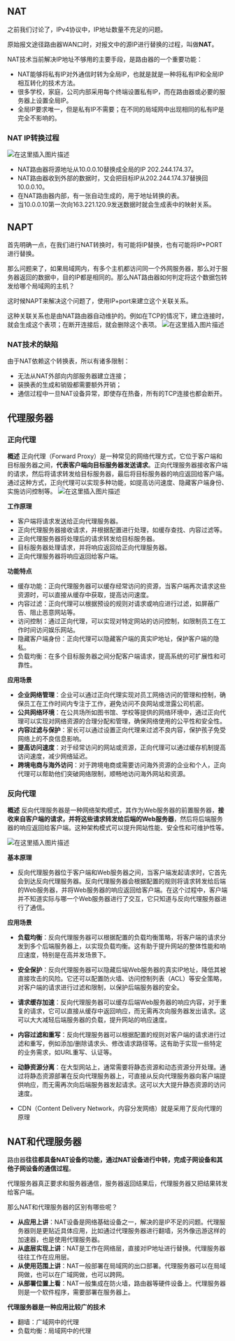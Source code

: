 ﻿## NAT
之前我们讨论了，IPv4协议中，IP地址数量不充足的问题。

原始报文途径路由器WAN口时，对报文中的源IP进行替换的过程，叫做**NAT**。

NAT技术当前解决IP地址不够用的主要手段，是路由器的一个重要功能：
- NAT能够将私有IP对外通信时转为全局IP，也就是就是一种将私有IP和全局IP相互转化的技术方法。
- 很多学校，家庭，公司内部采用每个终端设置私有IP，而在路由器或必要的服务器上设置全局IP。
- 全局IP要求唯一，但是私有IP不需要；在不同的局域网中出现相同的私有IP是完全不影响的。

### NAT IP转换过程
![在这里插入图片描述](https://i-blog.csdnimg.cn/direct/43a18dc0e8924d29a14a56b1fa32dad5.png)

- NAT路由器将源地址从10.0.0.10替换成全局的IP 202.244.174.37。
- NAT路由器收到外部的数据时，又会把目标IP从202.244.174.37替换回10.0.0.10。
- 在NAT路由器内部，有一张自动生成的，用于地址转换的表。
- 当10.0.0.10第一次向163.221.120.9发送数据时就会生成表中的映射关系。

## NAPT
首先明确一点，在我们进行NAT转换时，有可能将IP替换，也有可能将IP+PORT进行替换。


那么问题来了，如果局域网内，有多个主机都访问同一个外网服务器，那么对于服务器返回的数据中，目的IP都是相同的。那么NAT路由器如何判定将这个数据包转发给哪个局域网的主机？


这时候NAPT来解决这个问题了，使用IP+port来建立这个关联关系。

这种关联关系也是由NAT路由器自动维护的。例如在TCP的情况下，建立连接时，就会生成这个表项；在断开连接后，就会删除这个表项。
![在这里插入图片描述](https://i-blog.csdnimg.cn/direct/95011e566d1c4cbb885abddc5fcebcc7.png)





### NAT技术的缺陷
由于NAT依赖这个转换表，所以有诸多限制：
- 无法从NAT外部向内部服务器建立连接；
- 装换表的生成和销毁都需要额外开销；
- 通信过程中一旦NAT设备异常，即使存在热备，所有的TCP连接也都会断开。

## 代理服务器
### 正向代理
**概述**
正向代理（Forward Proxy）是一种常见的网络代理方式，它位于客户端和目标服务器之间，**代表客户端向目标服务器发送请求**。正向代理服务器接收客户端的请求，然后将请求转发给目标服务器，最后将目标服务器的响应返回给客户端。通过这种方式，正向代理可以实现多种功能，如提高访问速度、隐藏客户端身份、实施访问控制等。
![在这里插入图片描述](https://i-blog.csdnimg.cn/direct/d90a8696c7a9410e8615c9ce38f9ec0c.png)

**工作原理**
- 客户端将请求发送给正向代理服务器。
- 正向代理服务器接收请求，并根据配置进行处理，如缓存查找、内容过滤等。
- 正向代理服务器将处理后的请求转发给目标服务器。
- 目标服务器处理请求，并将响应返回给正向代理服务器。
- 正向代理服务器将响应返回给客户端。

**功能特点**
- 缓存功能：正向代理服务器可以缓存经常访问的资源，当客户端再次请求这些资源时，可以直接从缓存中获取，提高访问速度。
- 内容过滤：正向代理可以根据预设的规则对请求或响应进行过滤，如屏蔽广告、阻止恶意网站等。 
- 访问控制：通过正向代理，可以实现对特定网站的访问控制，如限制员工在工作时间访问娱乐网站。 
- 隐藏客户端身份：正向代理可以隐藏客户端的真实IP地址，保护客户端的隐私。 
- 负载均衡：在多个目标服务器之间分配客户端请求，提高系统的可扩展性和可靠性。 

**应用场景**
- **企业网络管理**：企业可以通过正向代理实现对员工网络访问的管理和控制，确保员工在工作时间内专注于工作，避免访问不良网站或泄露公司机密。
- **公共网络环境**：在公共场所如图书馆、学校等提供的网络环境中，通过正向代理可以实现对网络资源的合理分配和管理，确保网络使用的公平性和安全性。 
- **内容过滤与保护**：家长可以通过设置正向代理来过滤不良内容，保护孩子免受网络上的不良信息影响。 
- **提高访问速度**：对于经常访问的网站或资源，正向代理可以通过缓存机制提高访问速度，减少网络延迟。 
- **跨境电商与海外访问**：对于跨境电商或需要访问海外资源的企业和个人，正向代理可以帮助他们突破网络限制，顺畅地访问海外网站和资源。 

### 反向代理
**概述**
反向代理服务器是一种网络架构模式，其作为Web服务器的前置服务器，**接收来自客户端的请求，并将这些请求转发给后端的Web服务器**，然后将后端服务器的响应返回给客户端。这种架构模式可以提升网站性能、安全性和可维护性等。

![在这里插入图片描述](https://i-blog.csdnimg.cn/direct/dcbc183c2f684f3a8ae5492d4592ff63.png)


**基本原理**
- 反向代理服务器位于客户端和Web服务器之间，当客户端发起请求时，它首先会到达反向代理服务器。反向代理服务器会根据配置的规则将请求转发给后端的Web服务器，并将Web服务器的响应返回给客户端。在这个过程中，客户端并不知道实际与哪一个Web服务器进行了交互，它只知道与反向代理服务器进行了通信。

**应用场景**
- **负载均衡**：反向代理服务器可以根据配置的负载均衡策略，将客户端的请求分发到多个后端服务器上，以实现负载均衡。这有助于提升网站的整体性能和响应速度，特别是在高并发场景下。 
- **安全保护**：反向代理服务器可以隐藏后端Web服务器的真实IP地址，降低其被直接攻击的风险。它还可以配置防火墙、访问控制列表（ACL）等安全策略，对客户端的请求进行过滤和限制，以保护后端服务器的安全。 
- **请求缓存加速**：反向代理服务器可以缓存后端Web服务器的响应内容，对于重复的请求，它可以直接从缓存中返回响应，而无需再次向服务器发出请求。这可以大大减轻后端服务器的负载，提升网站的响应速度。 
- **内容过滤和重写**：反向代理服务器可以根据配置的规则对客户端的请求进行过滤和重写，例如添加/删除请求头、修改请求路径等。这有助于实现一些特定的业务需求，如URL重写、认证等。 
- **动静资源分离**：在大型网站上，通常需要将静态资源和动态资源分开处理。通过将静态资源部署在反向代理服务器上，可直接从反向代理服务器向客户端提供响应，而无需再次向后端服务器发起请求。这可以大大提升静态资源的访问速度。 

- CDN（Content Delivery Network，内容分发网络）就是采用了反向代理的原理
## NAT和代理服务器
路由器**往往都具备NAT设备的功能，通过NAT设备进行中转，完成子网设备和其他子网设备的通信过程**。

代理服务器真正要求和服务器通信，服务器返回结果后，代理服务器又把结果转发给客户端。

那么NAT和代理服务器的区别有哪些呢？
- **从应用上讲**：NAT设备是网络基础设备之一，解决的是IP不足的问题。代理服务器则是更贴近具体应用，比如通过代理服务器进行翻墙，另外像迅游这样的加速器，也是使用代理服务器。
- **从底层实现上讲**：NAT是工作在网络层，直接对IP地址进行替换。代理服务器往往工作在应用层。 
- **从使用范围上讲**：NAT一般部署在局域网的出口部署。代理服务器可以在局域网做，也可以在广域网做，也可以跨网。 
- **从部署位置上看**：NAT一般集成在防火墙，路由器等硬件设备上。代理服务器则是一个软件程序，需要部署在服务器上。 

**代理服务器是一种应用比较广的技术**
- 翻墙：广域网中的代理
- 负载均衡：局域网中的代理


